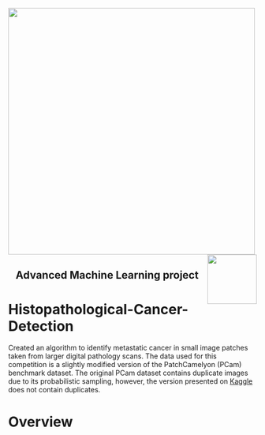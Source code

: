 <p float="left">

 <img src="https://github.com/rconfa/Histopathological-Cancer-Detection/blob/main/images/DSLogo.png" width = "500"/>
 <img src="https://github.com/rconfa/Histopathological-Cancer-Detection/blob/main/images/BicoccaLogo.png" width = "100" align="right"/>
</p>
<h2 align="center">Advanced Machine Learning project</h2>

# Histopathological-Cancer-Detection
Created an algorithm to identify metastatic cancer in small image patches taken from larger digital pathology scans. The data used for this competition is a slightly modified version of the PatchCamelyon (PCam) benchmark dataset. The original PCam dataset contains duplicate images due to its probabilistic sampling, however, the version presented on [Kaggle](https://www.kaggle.com/c/histopathologic-cancer-detection/data) does not contain duplicates.

# Overview 
